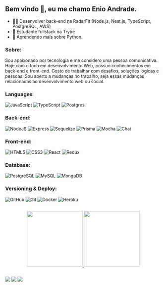 <h2> Bem vindo 👋, eu me chamo Enio Andrade. </h2>

- :technologist: Desenvolver back-end na RadarFit (Node.js, Nest.js, TypeScript, PostgreSQL, AWS)
- 🔭 Estudante fullstack na Trybe
- 🌱 Aprendendo mais sobre Python.


<div>
   <h3 dir="auto">Sobre:</h3>
   <p>
      Sou apaixonado por tecnologia e me considero uma pessoa comunicativa.
      Hoje com o foco em desenvolvimento Web, possuo conhecimentos em back-end e front-end.
      Gosto de trabalhar com desafios, soluções lógicas e pessoas.
      Sou aberto a mudanças no trabalho, seja essas mudanças relacionadas ao desenvolvimento web ou social.
   </p>
</div>

<div>
   <h3 dir="auto">Languages</h3>
   <img src="https://camo.githubusercontent.com/b4385df332a8388555b70eaa0281f547690043483bb511483394dc227f4d63ad/68747470733a2f2f696d672e736869656c64732e696f2f62616467652f2d4a6176615363726970742d3333333333333f7374796c653d666f722d7468652d6261646765266c6f676f3d6a617661736372697074" alt="JavaScript" data-canonical-src="https://img.shields.io/badge/-JavaScript-333333?style=for-the-badge&amp;logo=javascript" style="max-width: 100%;">
  <img src="https://camo.githubusercontent.com/e0c30bb85b7b49e1807113ef6c7cf52683c1d0fa30001c801d82381e2e3743ce/68747470733a2f2f696d672e736869656c64732e696f2f62616467652f2d547970655363726970742d3333333333333f7374796c653d666f722d7468652d6261646765266c6f676f3d74797065736372697074" alt="TypeScript" data-canonical-src="https://img.shields.io/badge/-TypeScript-333333?style=for-the-badge&amp;logo=typescript" style="max-width: 100%;">
     <img src="https://camo.githubusercontent.com/e0c30bb85b7b49e1807113ef6c7cf52683c1d0fa30001c801d82381e2e3743ce/68747470733a2f2f696d672e736869656c64732e696f2f62616467652f2d547970655363726970742d3333333333333f7374796c653d666f722d7468652d6261646765266c6f676f3d74797065736372697074" alt="Postgres" data-canonical-src="https://img.shields.io/badge/-Postgres-333333?style=for-the-badge&amp;logo=Postgres" style="max-width: 100%;">
</div>

<div>
  <h3 dir="auto">Back-end:</h3>
  <img src="https://camo.githubusercontent.com/3fbf3ff3985bb15685928d64cb9ac6b11fd664495502834195389fcae7a93a49/68747470733a2f2f696d672e736869656c64732e696f2f62616467652f2d4e6f64654a532d3333333333333f7374796c653d666f722d7468652d6261646765266c6f676f3d6e6f64652e6a73" alt="NodeJS" data-canonical-src="https://img.shields.io/badge/-NodeJS-333333?style=for-the-badge&amp;logo=node.js" style="max-width: 100%;">
  <img src="https://camo.githubusercontent.com/deaa730d8cd71be034da6fa248f15ec351d98440dd9d1ffced7bfa6c814425e8/68747470733a2f2f696d672e736869656c64732e696f2f62616467652f2d457870726573732d3333333333333f7374796c653d666f722d7468652d6261646765266c6f676f3d65787072657373" alt="Express" data-canonical-src="https://img.shields.io/badge/-Express-333333?style=for-the-badge&amp;logo=express" style="max-width: 100%;">
  <img src="https://camo.githubusercontent.com/85d75ade2ebdf5674469e8984472ddaffc9ea7426844ae5f4b08a808ea6314a6/68747470733a2f2f696d672e736869656c64732e696f2f62616467652f2d53657175656c697a652d3333333333333f7374796c653d666f722d7468652d6261646765266c6f676f3d73657175656c697a65" alt="Sequelize" data-canonical-src="https://img.shields.io/badge/-Sequelize-333333?style=for-the-badge&amp;logo=sequelize" style="max-width: 100%;">
  <img src="https://camo.githubusercontent.com/8d2dde4444772e9fdfc490eb24af1d9612c0afa899efd10d591a4467b42fd207/68747470733a2f2f696d672e736869656c64732e696f2f62616467652f2d507269736d612d3333333333333f7374796c653d666f722d7468652d6261646765266c6f676f3d707269736d61" alt="Prisma" data-canonical-src="https://img.shields.io/badge/-Prisma-333333?style=for-the-badge&amp;logo=prisma" style="max-width: 100%;">
  <img src="https://camo.githubusercontent.com/d65e560a6c3d86308ea5a019868885c0b08294defd20d2998fcacbd443ab94cc/68747470733a2f2f696d672e736869656c64732e696f2f62616467652f2d4d6f6368612d3333333333333f7374796c653d666f722d7468652d6261646765266c6f676f3d6d6f636861" alt="Mocha" data-canonical-src="https://img.shields.io/badge/-Mocha-333333?style=for-the-badge&amp;logo=mocha" style="max-width: 100%;">
  <img src="https://camo.githubusercontent.com/ef90a37fa429644f07a34edc04d7509a78fc16f9cc3deff15585d4f435ed5c4d/68747470733a2f2f696d672e736869656c64732e696f2f62616467652f2d436861692d3333333333333f7374796c653d666f722d7468652d6261646765266c6f676f3d63686169" alt="Chai" data-canonical-src="https://img.shields.io/badge/-Chai-333333?style=for-the-badge&amp;logo=chai" style="max-width: 100%;">
</div>

<div>
  <h3 dir="auto">Front-end:</h3>
  <img src="https://camo.githubusercontent.com/e9829fca409a6a4e7a65883a56c5f3e745a3ad04b476f4355d710057520b0fdc/68747470733a2f2f696d672e736869656c64732e696f2f62616467652f2d48544d4c352d3333333333333f7374796c653d666f722d7468652d6261646765266c6f676f3d48544d4c35" alt="HTML5" data-canonical-src="https://img.shields.io/badge/-HTML5-333333?style=for-the-badge&amp;logo=HTML5" style="max-width: 100%;">
  <img src="https://camo.githubusercontent.com/33fb3be01e99307f4372f4312810f82bcb7ca8bd76ef811e6caa890925387bf8/68747470733a2f2f696d672e736869656c64732e696f2f62616467652f2d435353332d3333333333333f7374796c653d666f722d7468652d6261646765266c6f676f3d43535333266c6f676f436f6c6f723d313537324236" alt="CSS3" data-canonical-src="https://img.shields.io/badge/-CSS3-333333?style=for-the-badge&amp;logo=CSS3&amp;logoColor=1572B6" style="max-width: 100%;">
  <img src="https://camo.githubusercontent.com/6f8f943f110cea5807b7d3fecfd61dd495059bcf0208a7d45e1f8cdbc445cfbc/68747470733a2f2f696d672e736869656c64732e696f2f62616467652f2d52656163742d3333333333333f7374796c653d666f722d7468652d6261646765266c6f676f3d7265616374" alt="React" data-canonical-src="https://img.shields.io/badge/-React-333333?style=for-the-badge&amp;logo=react" style="max-width: 100%;">
  <img src="https://camo.githubusercontent.com/6fb1f35c0be37051fbcdbe8b4e1348cb8ae5ec7648ecabcc0c7b4d587d67fe0b/68747470733a2f2f696d672e736869656c64732e696f2f62616467652f2d52656475782d3333333333333f7374796c653d666f722d7468652d6261646765266c6f676f3d7265647578" alt="Redux" data-canonical-src="https://img.shields.io/badge/-Redux-333333?style=for-the-badge&amp;logo=redux" style="max-width: 100%;">
</div>

<div>
  <h3 dir="auto">Database:</h3>
  <img src="https://img.shields.io/badge/PostgreSQL-316192?style=for-the-badge&logo=postgresql&logoColor=white" alt="PostgreSQL" style="max-width: 100%;">
  <img src="https://camo.githubusercontent.com/3bbaa8b86aa2f354b310a13a7b569f7164f75177ffaba13192d8424ab417656e/68747470733a2f2f696d672e736869656c64732e696f2f62616467652f2d4d7953514c2d3333333333333f7374796c653d666f722d7468652d6261646765266c6f676f3d6d7973716c" alt="MySQL" data-canonical-src="https://img.shields.io/badge/-MySQL-333333?style=for-the-badge&amp;logo=mysql" style="max-width: 100%;">
  <img src="https://camo.githubusercontent.com/92009c215e9878e49f196191bb58e9206e30d665c8a49843ea111524ad334d4a/68747470733a2f2f696d672e736869656c64732e696f2f62616467652f2d4d6f6e676f44422d3333333333333f7374796c653d666f722d7468652d6261646765266c6f676f3d6d6f6e676f6462" alt="MongoDB" data-canonical-src="https://img.shields.io/badge/-MongoDB-333333?style=for-the-badge&amp;logo=mongodb" style="max-width: 100%;">
</div>

<div>
  <h3 dir="auto">Versioning & Deploy:</h3>
  <img src="https://camo.githubusercontent.com/8f292a95ef8475193538f2216e8f7801cb7c422bf970b97320c267e574d203f4/68747470733a2f2f696d672e736869656c64732e696f2f62616467652f2d4769744875622d3333333333333f7374796c653d666f722d7468652d6261646765266c6f676f3d676974687562" alt="GitHub" data-canonical-src="https://img.shields.io/badge/-GitHub-333333?style=for-the-badge&amp;logo=github" style="max-width: 100%;">
  <img src="https://camo.githubusercontent.com/a5b6789bfcdb68967e1d943c136bb7445ee6a4567f9e5511af7124f68847b471/68747470733a2f2f696d672e736869656c64732e696f2f62616467652f2d4769742d3333333333333f7374796c653d666f722d7468652d6261646765266c6f676f3d676974" alt="Git" data-canonical-src="https://img.shields.io/badge/-Git-333333?style=for-the-badge&amp;logo=git" style="max-width: 100%;">
  <img src="https://camo.githubusercontent.com/526e502d4d2d65315f15cc8908b648530a67243fe95ec6bad48442fac7c1a3d6/68747470733a2f2f696d672e736869656c64732e696f2f62616467652f2d446f636b65722d3333333333333f7374796c653d666f722d7468652d6261646765266c6f676f3d646f636b6572" alt="Docker" data-canonical-src="https://img.shields.io/badge/-Docker-333333?style=for-the-badge&amp;logo=docker" style="max-width: 100%;">
  <img src="https://camo.githubusercontent.com/02811c2d2d78aad1c0f3b96f8053c955666f504f0214c2ea42fe92c5b42dc8bd/68747470733a2f2f696d672e736869656c64732e696f2f62616467652f2d4865726f6b752d3333333333333f7374796c653d666f722d7468652d6261646765266c6f676f3d6865726f6b75" alt="Heroku" data-canonical-src="https://img.shields.io/badge/-Heroku-333333?style=for-the-badge&amp;logo=heroku" style="max-width: 100%;">
</div>

##

<div align="center">
  <a href="https://github.com/enioandrade92">
  <img height="180em" src="https://github-readme-stats.vercel.app/api?username=enioandrade92&show_icons=true&theme=tokyonight&include_all_commits=true&count_private=true"/>
  <img height="180em" src="https://github-readme-stats.vercel.app/api/top-langs/?username=enioandrade92&layout=compact&langs_count=7&theme=tokyonight"/>
</div> 

##
 
<div>
  <a href="http://www.linkedin.com/in/enioandrade" target="_blank"><img src="https://img.shields.io/badge/-LinkedIn-%230077B5?style=for-the-badge&logo=linkedin&logoColor=white" target="_blank"></a>
  <a href="mailto:enioandrade92@hotmail.com"><img src="https://img.shields.io/badge/-HotEmail-%23333?style=for-the-badge&logo=gmail&logoColor=white" target="_blank"></a>
  <a href="https://instagram.com/enioandrade92" target="_blank"><img src="https://img.shields.io/badge/-Instagram-%23E4405F?style=for-the-badge&logo=instagram&logoColor=white" target="_blank"></a>
 
</div>
